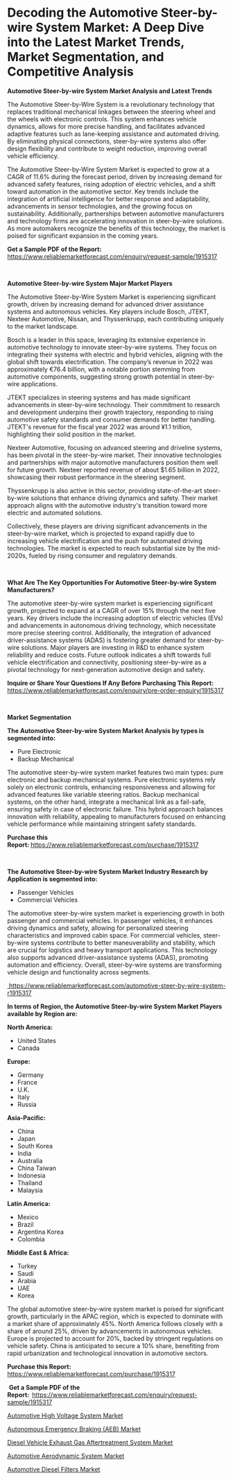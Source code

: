 <p><h1>Decoding the Automotive Steer-by-wire System Market: A Deep Dive into the Latest Market Trends, Market Segmentation, and Competitive Analysis</h1></p><p><strong>Automotive Steer-by-wire System Market Analysis and Latest Trends</strong></p>
<p><p>The Automotive Steer-by-Wire System is a revolutionary technology that replaces traditional mechanical linkages between the steering wheel and the wheels with electronic controls. This system enhances vehicle dynamics, allows for more precise handling, and facilitates advanced adaptive features such as lane-keeping assistance and automated driving. By eliminating physical connections, steer-by-wire systems also offer design flexibility and contribute to weight reduction, improving overall vehicle efficiency.</p><p>The Automotive Steer-by-Wire System Market is expected to grow at a CAGR of 11.6% during the forecast period, driven by increasing demand for advanced safety features, rising adoption of electric vehicles, and a shift toward automation in the automotive sector. Key trends include the integration of artificial intelligence for better response and adaptability, advancements in sensor technologies, and the growing focus on sustainability. Additionally, partnerships between automotive manufacturers and technology firms are accelerating innovation in steer-by-wire solutions. As more automakers recognize the benefits of this technology, the market is poised for significant expansion in the coming years.</p></p>
<p><strong>Get a Sample PDF of the Report:&nbsp;</strong> <a href="https://www.reliablemarketforecast.com/enquiry/request-sample/1915317?utm_campaign=1197&utm_medium=2&utm_source=Github&utm_content=ia&utm_term=31032025&utm_id=automotive-steer-by-wire-system">https://www.reliablemarketforecast.com/enquiry/request-sample/1915317</a></p>
<p>&nbsp;</p>
<p><strong>Automotive Steer-by-wire System Major Market Players</strong></p>
<p><p>The Automotive Steer-by-Wire System Market is experiencing significant growth, driven by increasing demand for advanced driver assistance systems and autonomous vehicles. Key players include Bosch, JTEKT, Nexteer Automotive, Nissan, and Thyssenkrupp, each contributing uniquely to the market landscape.</p><p>Bosch is a leader in this space, leveraging its extensive experience in automotive technology to innovate steer-by-wire systems. They focus on integrating their systems with electric and hybrid vehicles, aligning with the global shift towards electrification. The company’s revenue in 2022 was approximately €76.4 billion, with a notable portion stemming from automotive components, suggesting strong growth potential in steer-by-wire applications.</p><p>JTEKT specializes in steering systems and has made significant advancements in steer-by-wire technology. Their commitment to research and development underpins their growth trajectory, responding to rising automotive safety standards and consumer demands for better handling. JTEKT's revenue for the fiscal year 2022 was around ¥1.1 trillion, highlighting their solid position in the market.</p><p>Nexteer Automotive, focusing on advanced steering and driveline systems, has been pivotal in the steer-by-wire market. Their innovative technologies and partnerships with major automotive manufacturers position them well for future growth. Nexteer reported revenue of about $1.65 billion in 2022, showcasing their robust performance in the steering segment.</p><p>Thyssenkrupp is also active in this sector, providing state-of-the-art steer-by-wire solutions that enhance driving dynamics and safety. Their market approach aligns with the automotive industry's transition toward more electric and automated solutions.</p><p>Collectively, these players are driving significant advancements in the steer-by-wire market, which is projected to expand rapidly due to increasing vehicle electrification and the push for automated driving technologies. The market is expected to reach substantial size by the mid-2020s, fueled by rising consumer and regulatory demands.</p></p>
<p>&nbsp;</p>
<p><strong>What Are The Key Opportunities For Automotive Steer-by-wire System Manufacturers?</strong></p>
<p><p>The automotive steer-by-wire system market is experiencing significant growth, projected to expand at a CAGR of over 15% through the next five years. Key drivers include the increasing adoption of electric vehicles (EVs) and advancements in autonomous driving technology, which necessitate more precise steering control. Additionally, the integration of advanced driver-assistance systems (ADAS) is fostering greater demand for steer-by-wire solutions. Major players are investing in R&D to enhance system reliability and reduce costs. Future outlook indicates a shift towards full vehicle electrification and connectivity, positioning steer-by-wire as a pivotal technology for next-generation automotive design and safety.</p></p>
<p><strong>Inquire or Share Your Questions If Any Before Purchasing This Report:</strong> <a href="https://www.reliablemarketforecast.com/enquiry/pre-order-enquiry/1915317?utm_campaign=1197&utm_medium=2&utm_source=Github&utm_content=ia&utm_term=31032025&utm_id=automotive-steer-by-wire-system">https://www.reliablemarketforecast.com/enquiry/pre-order-enquiry/1915317</a></p>
<p>&nbsp;</p>
<p><strong>Market Segmentation</strong></p>
<p><strong>The Automotive Steer-by-wire System Market Analysis by types is segmented into:</strong></p>
<p><ul><li>Pure Electronic</li><li>Backup Mechanical</li></ul></p>
<p><p>The automotive steer-by-wire system market features two main types: pure electronic and backup mechanical systems. Pure electronic systems rely solely on electronic controls, enhancing responsiveness and allowing for advanced features like variable steering ratios. Backup mechanical systems, on the other hand, integrate a mechanical link as a fail-safe, ensuring safety in case of electronic failure. This hybrid approach balances innovation with reliability, appealing to manufacturers focused on enhancing vehicle performance while maintaining stringent safety standards.</p></p>
<p><strong>Purchase this Report:&nbsp;</strong><a href="https://www.reliablemarketforecast.com/purchase/1915317?utm_campaign=1197&utm_medium=2&utm_source=Github&utm_content=ia&utm_term=31032025&utm_id=automotive-steer-by-wire-system">https://www.reliablemarketforecast.com/purchase/1915317</a></p>
<p>&nbsp;</p>
<p><strong>The Automotive Steer-by-wire System Market Industry Research by Application is segmented into:</strong></p>
<p><ul><li>Passenger Vehicles</li><li>Commercial Vehicles</li></ul></p>
<p><p>The automotive steer-by-wire system market is experiencing growth in both passenger and commercial vehicles. In passenger vehicles, it enhances driving dynamics and safety, allowing for personalized steering characteristics and improved cabin space. For commercial vehicles, steer-by-wire systems contribute to better maneuverability and stability, which are crucial for logistics and heavy transport applications. This technology also supports advanced driver-assistance systems (ADAS), promoting automation and efficiency. Overall, steer-by-wire systems are transforming vehicle design and functionality across segments.</p></p>
<p><a href="https://www.reliablemarketforecast.com/automotive-steer-by-wire-system-r1915317?utm_campaign=1197&utm_medium=2&utm_source=Github&utm_content=ia&utm_term=31032025&utm_id=automotive-steer-by-wire-system">&nbsp;https://www.reliablemarketforecast.com/automotive-steer-by-wire-system-r1915317</a></p>
<p><strong>In terms of Region, the Automotive Steer-by-wire System Market Players available by Region are:</strong></p>
<p>
    <p> <strong> North America: </strong>
        <ul>
            <li>United States</li>
            <li>Canada</li>
        </ul>
        </p> 
    <p> <strong> Europe: </strong>
        <ul>
            <li>Germany</li>
            <li>France</li>
            <li>U.K.</li>
            <li>Italy</li>
            <li>Russia</li>
        </ul>
        </p> 
    <p> <strong> Asia-Pacific: </strong>
        <ul>
            <li>China</li>
            <li>Japan</li>
            <li>South Korea</li>
            <li>India</li>
            <li>Australia</li>
            <li>China Taiwan</li>
            <li>Indonesia</li>
            <li>Thailand</li>
            <li>Malaysia</li>
        </ul>
        </p> 
    <p> <strong> Latin America: </strong>
        <ul>
            <li>Mexico</li>
            <li>Brazil</li>
            <li>Argentina Korea</li>
            <li>Colombia</li>
        </ul>
        </p> 
    <p> <strong> Middle East & Africa: </strong>
        <ul>
            <li>Turkey</li>
            <li>Saudi</li>
            <li>Arabia</li>
            <li>UAE</li>
            <li>Korea</li>
        </ul>
    </p>
    </p>
<p><p>The global automotive steer-by-wire system market is poised for significant growth, particularly in the APAC region, which is expected to dominate with a market share of approximately 45%. North America follows closely with a share of around 25%, driven by advancements in autonomous vehicles. Europe is projected to account for 20%, backed by stringent regulations on vehicle safety. China is anticipated to secure a 10% share, benefiting from rapid urbanization and technological innovation in automotive sectors.</p></p>
<p><strong>Purchase this Report: </strong><a href="https://www.reliablemarketforecast.com/purchase/1915317?utm_campaign=1197&utm_medium=2&utm_source=Github&utm_content=ia&utm_term=31032025&utm_id=automotive-steer-by-wire-system">https://www.reliablemarketforecast.com/purchase/1915317</a></p>
<p>&nbsp;<strong>Get a Sample PDF of the Report:&nbsp;&nbsp;</strong><a href="https://www.reliablemarketforecast.com/enquiry/request-sample/1915317?utm_campaign=1197&utm_medium=2&utm_source=Github&utm_content=ia&utm_term=31032025&utm_id=automotive-steer-by-wire-system">https://www.reliablemarketforecast.com/enquiry/request-sample/1915317</a></p>
<p><strong></strong></p>
<p><p><a href="https://github.com/kakeryttri0c/Market-Research-Report-List-1/blob/main/automotive-high-voltage-system-market.md?utm_campaign=1197&utm_medium=2&utm_source=Github&utm_content=ia&utm_term=31032025&utm_id=automotive-steer-by-wire-system">Automotive High Voltage System Market</a></p><p><a href="https://github.com/mgapeak/Market-Research-Report-List-1/blob/main/autonomous-emergency-braking-aeb-market.md?utm_campaign=1197&utm_medium=2&utm_source=Github&utm_content=ia&utm_term=31032025&utm_id=automotive-steer-by-wire-system">Autonomous Emergency Braking (AEB) Market</a></p><p><a href="https://github.com/BrandonBrown3773/Market-Research-Report-List-1/blob/main/diesel-vehicle-exhaust-gas-aftertreatment-system-market.md?utm_campaign=1197&utm_medium=2&utm_source=Github&utm_content=ia&utm_term=31032025&utm_id=automotive-steer-by-wire-system">Diesel Vehicle Exhaust Gas Aftertreatment System Market</a></p><p><a href="https://github.com/sleeprudantf/Market-Research-Report-List-1/blob/main/automotive-aerodynamic-system-market.md?utm_campaign=1197&utm_medium=2&utm_source=Github&utm_content=ia&utm_term=31032025&utm_id=automotive-steer-by-wire-system">Automotive Aerodynamic System Market</a></p><p><a href="https://github.com/andulanick3/Market-Research-Report-List-1/blob/main/automotive-diesel-filters-market.md?utm_campaign=1197&utm_medium=2&utm_source=Github&utm_content=ia&utm_term=31032025&utm_id=automotive-steer-by-wire-system">Automotive Diesel Filters Market</a></p></p>